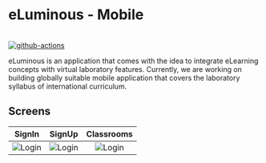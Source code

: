 # eLuminous - Mobile

<p align="left">
<br>
  <a href="https://action-badges.now.sh/e-Luminous/src">
    <img src="https://action-badges.now.sh/e-Luminous/src" alt="github-actions">
  </a>
</p>

eLuminous is an application that comes with the idea to integrate eLearning concepts with virtual laboratory features. Currently, we are working
on building globally suitable mobile application that covers the laboratory syllabus of international curriculum. 
  
## Screens

SignIn             |  SignUp             | Classrooms            | 
:-------------------------:|:-------------------------:|:-------------------------:
| ![Login](assets/screens/login.gif)  |  ![Login](assets/screens/login.gif)  | ![Login](assets/screens/login.gif) |



